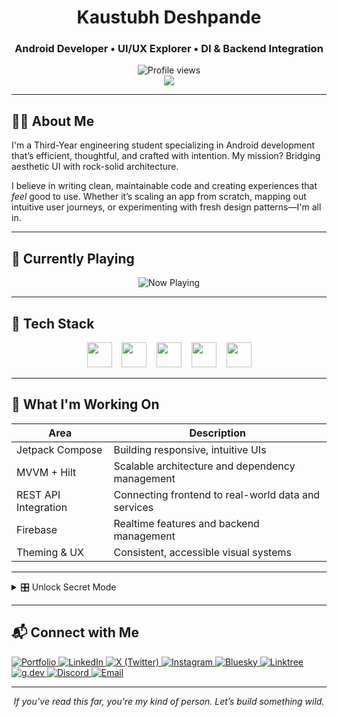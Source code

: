 <h1 align="center">Kaustubh Deshpande</h1>
<h3 align="center">Android Developer • UI/UX Explorer • DI & Backend Integration</h3>

<p align="center">
  <img src="https://komarev.com/ghpvc/?username=deshkaustubh&color=0e75b6&style=flat" alt="Profile views" />
  <br>
  <img src="https://img.shields.io/badge/-Recruiter_Mode_ON-green?style=for-the-badge" />
</p>

---

## 👨‍💻 About Me

I'm a Third-Year engineering student specializing in Android development that’s efficient, thoughtful, and crafted with intention. My mission? Bridging aesthetic UI with rock-solid architecture.

I believe in writing clean, maintainable code and creating experiences that *feel* good to use. Whether it’s scaling an app from scratch, mapping out intuitive user journeys, or experimenting with fresh design patterns—I'm all in.

---

## 🔁 Currently Playing

<p align="center">
  <img src="https://readme-typing-svg.herokuapp.com?font=Fira+Code&pause=1000&color=0e75b6&center=true&vCenter=true&width=435&lines=Now+playing%3A+Jetpack+Compose;Now+playing%3A+MVVM+%2B+DI;Now+playing%3A+REST+APIs+%2B+Firebase;Now+playing%3A+Material+UI+Patterns" alt="Now Playing" />
</p>

---

## 🚀 Tech Stack

<div align="center">
  <img src="https://cdn.jsdelivr.net/gh/devicons/devicon/icons/android/android-original.svg" height="40" />
  &nbsp;&nbsp;
  <img src="https://cdn.jsdelivr.net/gh/devicons/devicon/icons/kotlin/kotlin-original.svg" height="40" />
  &nbsp;&nbsp;
  <img src="https://cdn.jsdelivr.net/gh/devicons/devicon/icons/androidstudio/androidstudio-original.svg" height="40" />
  &nbsp;&nbsp;
  <img src="https://cdn.jsdelivr.net/gh/devicons/devicon/icons/figma/figma-original.svg" height="40" />
  &nbsp;&nbsp;
  <img src="https://cdn.jsdelivr.net/gh/devicons/devicon/icons/intellij/intellij-original.svg" height="40" />
</div>

---

## 🎯 What I'm Working On

| Area                 | Description                                           |
|----------------------|-------------------------------------------------------|
| Jetpack Compose      | Building responsive, intuitive UIs                    |
| MVVM + Hilt          | Scalable architecture and dependency management       |
| REST API Integration | Connecting frontend to real-world data and services   |
| Firebase             | Realtime features and backend management              |
| Theming & UX         | Consistent, accessible visual systems                 |

---


<details>
  <summary>🎛️ Unlock Secret Mode</summary>

  ✅ **Access granted**

  You’ve got sharp instincts. Most people don’t even open collapsibles.

  → Let’s build something surprising.  
  💌 contact.deshkaustubh@gmail.com  
  🛠️ Or just explore—I hide stories in my codebase.
</details>

---

## 📬 Connect with Me

<p align="left">
  <a href="https://kaustubhdeshpande.netlify.app" target="_blank">
    <img src="https://img.shields.io/badge/Portfolio-000000?style=for-the-badge&logo=About.me&logoColor=white" alt="Portfolio" />
  </a>
  <a href="https://linkedin.com/in/deshkaustubh" target="_blank">
    <img src="https://img.shields.io/badge/LinkedIn-0077B5?style=for-the-badge&logo=linkedin&logoColor=white" alt="LinkedIn" />
  </a>
  <a href="https://x.com/desh_kaustubh" target="_blank">
    <img src="https://img.shields.io/badge/X-000000?style=for-the-badge&logo=twitter&logoColor=white" alt="X (Twitter)" />
  </a>
  <a href="https://instagram.com/deshkaustubh" target="_blank">
    <img src="https://img.shields.io/badge/Instagram-E4405F?style=for-the-badge&logo=instagram&logoColor=white" alt="Instagram" />
  </a>
  <a href="https://bsky.app/profile/kaustubhdeshpande.bsky.social" target="_blank">
    <img src="https://img.shields.io/badge/Bluesky-0A75FF?style=for-the-badge&logo=bluesky&logoColor=white" alt="Bluesky" />
  </a>
  <a href="https://linktr.ee/kaustubhdeshpande" target="_blank">
    <img src="https://img.shields.io/badge/Linktree-43E660?style=for-the-badge&logo=Linktree&logoColor=white" alt="Linktree" />
  </a>
  <a href="https://g.dev/deshkaustubh" target="_blank">
    <img src="https://img.shields.io/badge/g.dev-4285F4?style=for-the-badge&logo=Google&logoColor=white" alt="g.dev" />
  </a>
  <a href="https://discord.com/users/deshkaustubh" target="_blank">
    <img src="https://img.shields.io/badge/Discord-5865F2?style=for-the-badge&logo=discord&logoColor=white" alt="Discord" />
  </a>
  <a href="mailto:contact.deshkaustubh@gmail.com" target="_blank">
    <img src="https://img.shields.io/badge/Email-D14836?style=for-the-badge&logo=gmail&logoColor=white" alt="Email" />
  </a>
</p>

---

<p align="center"><i>If you’ve read this far, you're my kind of person. Let’s build something wild.</i></p>
